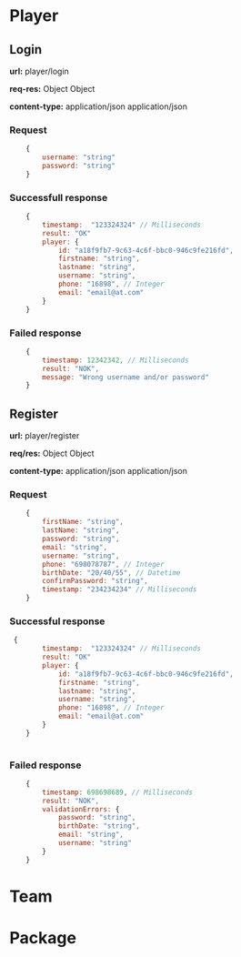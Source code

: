 # Player
## Login
**url:** player/login

**req-res:** Object Object

**content-type:** application/json application/json

### Request
``` javascript
    {
        username: "string"
        password: "string"
    }
```

### Successfull response
```javascript
    {
        timestamp:  "123324324" // Milliseconds
        result: "OK"
        player: {
            id: "a18f9fb7-9c63-4c6f-bbc0-946c9fe216fd",
            firstname: "string",
            lastname: "string",
            username: "string",
            phone: "16898", // Integer
            email: "email@at.com"
        }
    }
```

### Failed response
```javascript
    {
        timestamp: 12342342, // Milliseconds
        result: "NOK",
        message: "Wrong username and/or password"
    }
```

## Register
**url:** player/register

**req/res:** Object Object

**content-type:**  application/json application/json

### Request
``` javascript
    {
        firstName: "string",
        lastName: "string",
        password: "string",
        email: "string",
        username: "string",
        phone: "698078787", // Integer
        birthDate: "20/40/55", // Datetime
        confirmPassword: "string", 
        timestamp: "234234234" // Milliseconds
    }
```
### Successful response
``` javascript
 {
        timestamp:  "123324324" // Milliseconds
        result: "OK"
        player: {
            id: "a18f9fb7-9c63-4c6f-bbc0-946c9fe216fd",
            firstname: "string",
            lastname: "string",
            username: "string",
            phone: "16898", // Integer
            email: "email@at.com"
        }
    }
   
```
### Failed response
``` javascript
    {
        timestamp: 698698689, // Milliseconds
        result: "NOK",
        validationErrors: {
            password: "string",
            birthDate: "string",
            email: "string",
            username: "string"
        }
    }
```


# Team
# Package